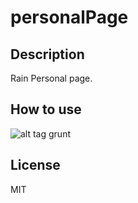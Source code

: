 # personalPage

## Description

Rain Personal page.


## How to use
![alt tag](https://cloud.githubusercontent.com/assets/429250/14305661/17dae896-fbf1-11e5-847d-1664df4b07e7.png)
grunt


## License

MIT

